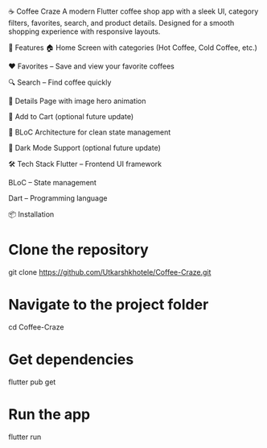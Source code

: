 ☕ Coffee Craze
A modern Flutter coffee shop app with a sleek UI, category filters, favorites, search, and product details. Designed for a smooth shopping experience with responsive layouts.

📱 Features
🏠 Home Screen with categories (Hot Coffee, Cold Coffee, etc.)

❤️ Favorites – Save and view your favorite coffees

🔍 Search – Find coffee quickly

📄 Details Page with image hero animation

🛒 Add to Cart (optional future update)

📂 BLoC Architecture for clean state management

🌙 Dark Mode Support (optional future update)

🛠 Tech Stack
Flutter – Frontend UI framework

BLoC – State management

Dart – Programming language

📦 Installation
# Clone the repository
git clone https://github.com/Utkarshkhotele/Coffee-Craze.git

# Navigate to the project folder
cd Coffee-Craze

# Get dependencies
flutter pub get

# Run the app
flutter run
